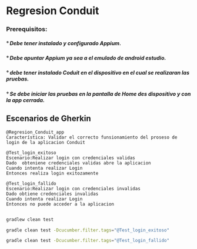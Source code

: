 # Regresion Conduit

### Prerequisitos:
##### ° Debe tener instalado y configurado Appium.
##### ° Debe apuntar Appium ya sea a el emulado de android estudio.
##### ° debe tener instalado Coduit en el dispositivo en el cual se realizaran las pruebas.
##### ° Se debe iniciar las pruebas en la pantalla de Home des dispositivo y con la app cerrada.

## Escenarios de Gherkin

```gherkin
@Regresion_Conduit_app
Característica: Validar el correcto funsionamiento del proseso de login de la aplicacion Conduit

@Test_login_exitoso
Escenario:Realizar login con credenciales validas
Dado  obteniene credenciales validas abre la aplicacion
Cuando intenta realizar Login
Entonces realiza login exitozamente

@Test_login_fallido
Escenario:Realizar login con credenciales invalidas
Dado obtiene credenciales invalidas
Cuando intenta realizar Login
Entonces no puede acceder a la aplicacion


```

```Bash
gradlew clean test
```
```Bash
gradle clean test -Dcucumber.filter.tags="@Test_login_exitoso"
```
```Bash
gradle clean test -Dcucumber.filter.tags="@Test_login_fallido"
```
